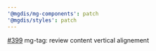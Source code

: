```yaml
---
'@mgdis/mg-components': patch
'@mgdis/styles': patch
---
```


[#399](https://gitlab.mgdis.fr/core/core-ui/core-ui/-/issues/399) mg-tag: review content vertical alignement
